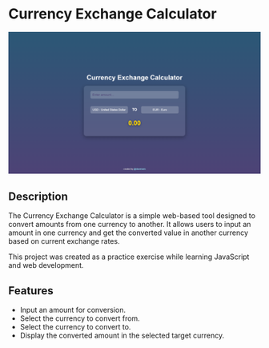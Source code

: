 # Currency Exchange Calculator

![Currency Exchange Calculator](preview.png)

## Description

The Currency Exchange Calculator is a simple web-based tool designed to convert amounts from one currency to another. It allows users to input an amount in one currency and get the converted value in another currency based on current exchange rates.

This project was created as a practice exercise while learning JavaScript and web development.

## Features

- Input an amount for conversion.
- Select the currency to convert from.
- Select the currency to convert to.
- Display the converted amount in the selected target currency.
